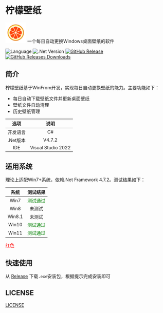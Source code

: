 # 柠檬壁纸
![icon](include/lemon_64.png)
一个每日自动更换Windows桌面壁纸的软件

![Language](https://img.shields.io/badge/Language-C%23-blue)
![.Net Version](https://img.shields.io/badge/.Net-v4.7.2-blue)
[![GitHub Release](https://img.shields.io/github/v/tag/DongyangHu/lemon-wallpaper.svg?label=Release)](https://github.com/DongyangHu/lemon-wallpaper/releases)
[![GitHub Releases Downloads](https://img.shields.io/github/downloads/DongyangHu/lemon-wallpaper/total.svg?logo=github)](https://somsubhra.github.io/github-release-stats/?username=DongyangHu&repository=lemon-wallpaper)


## 简介
柠檬壁纸基于WinFrom开发，实现每日自动更换壁纸的能力。主要功能如下：
- 每日自动下载壁纸文件并更新桌面壁纸
- 壁纸文件自动清理
- 历史壁纸管理

|选项|说明|
|:--------:|:--------:|
|开发语言|C#|
|.Net版本|V4.7.2|
|IDE|Visual Studio 2022|

## 适用系统
理论上适配Win7+系统，依赖.Net Framework 4.7.2。测试结果如下：

|系统|测试结果|
|:--------:|:--------:|
|Win7|<span style="color:green;">测试通过</span>|
|Win8|未测试|
|Win8.1|未测试|
|Win10|<span style="color:green;">测试通过</span>|
|Win11|<span style="color:green;">测试通过</span>|

<font color=red>红色</font>



## 快速使用
从 [Release](https://github.com/DongyangHu/lemon-wallpaper/releases) 下载`.exe`安装包，根据提示完成安装即可

## LICENSE
[LICENSE](LICENSE)
